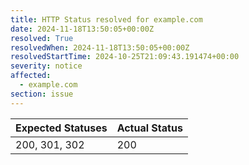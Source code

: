 ```yaml
---
title: HTTP Status resolved for example.com
date: 2024-11-18T13:50:05+00:00Z
resolved: True
resolvedWhen: 2024-11-18T13:50:05+00:00Z
resolvedStartTime: 2024-10-25T21:09:43.191474+00:00
severity: notice
affected:
  - example.com
section: issue
---
```


| Expected Statuses | Actual Status  |
|-------------------|----------------|
| 200, 301, 302 | 200 |
